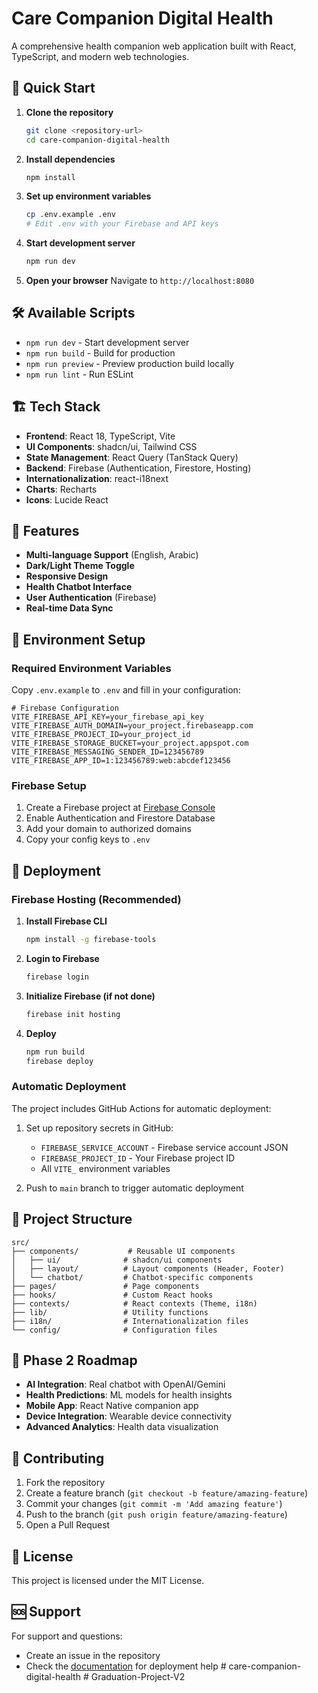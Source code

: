 
# Care Companion Digital Health

A comprehensive health companion web application built with React, TypeScript, and modern web technologies.

## 🚀 Quick Start

1. **Clone the repository**
   ```bash
   git clone <repository-url>
   cd care-companion-digital-health
   ```

2. **Install dependencies**
   ```bash
   npm install
   ```

3. **Set up environment variables**
   ```bash
   cp .env.example .env
   # Edit .env with your Firebase and API keys
   ```

4. **Start development server**
   ```bash
   npm run dev
   ```

5. **Open your browser**
   Navigate to `http://localhost:8080`

## 🛠️ Available Scripts

- `npm run dev` - Start development server
- `npm run build` - Build for production
- `npm run preview` - Preview production build locally
- `npm run lint` - Run ESLint

## 🏗️ Tech Stack

- **Frontend**: React 18, TypeScript, Vite
- **UI Components**: shadcn/ui, Tailwind CSS
- **State Management**: React Query (TanStack Query)
- **Backend**: Firebase (Authentication, Firestore, Hosting)
- **Internationalization**: react-i18next
- **Charts**: Recharts
- **Icons**: Lucide React

## 📱 Features

- **Multi-language Support** (English, Arabic)
- **Dark/Light Theme Toggle**
- **Responsive Design**
- **Health Chatbot Interface**
- **User Authentication** (Firebase)
- **Real-time Data Sync**

## 🔧 Environment Setup

### Required Environment Variables

Copy `.env.example` to `.env` and fill in your configuration:

```env
# Firebase Configuration
VITE_FIREBASE_API_KEY=your_firebase_api_key
VITE_FIREBASE_AUTH_DOMAIN=your_project.firebaseapp.com
VITE_FIREBASE_PROJECT_ID=your_project_id
VITE_FIREBASE_STORAGE_BUCKET=your_project.appspot.com
VITE_FIREBASE_MESSAGING_SENDER_ID=123456789
VITE_FIREBASE_APP_ID=1:123456789:web:abcdef123456
```

### Firebase Setup

1. Create a Firebase project at [Firebase Console](https://console.firebase.google.com/)
2. Enable Authentication and Firestore Database
3. Add your domain to authorized domains
4. Copy your config keys to `.env`

## 🚀 Deployment

### Firebase Hosting (Recommended)

1. **Install Firebase CLI**
   ```bash
   npm install -g firebase-tools
   ```

2. **Login to Firebase**
   ```bash
   firebase login
   ```

3. **Initialize Firebase (if not done)**
   ```bash
   firebase init hosting
   ```

4. **Deploy**
   ```bash
   npm run build
   firebase deploy
   ```

### Automatic Deployment

The project includes GitHub Actions for automatic deployment:

1. Set up repository secrets in GitHub:
   - `FIREBASE_SERVICE_ACCOUNT` - Firebase service account JSON
   - `FIREBASE_PROJECT_ID` - Your Firebase project ID
   - All `VITE_` environment variables

2. Push to `main` branch to trigger automatic deployment

## 📁 Project Structure

```
src/
├── components/           # Reusable UI components
│   ├── ui/              # shadcn/ui components
│   ├── layout/          # Layout components (Header, Footer)
│   └── chatbot/         # Chatbot-specific components
├── pages/               # Page components
├── hooks/               # Custom React hooks
├── contexts/            # React contexts (Theme, i18n)
├── lib/                 # Utility functions
├── i18n/                # Internationalization files
└── config/              # Configuration files
```

## 🔮 Phase 2 Roadmap

- **AI Integration**: Real chatbot with OpenAI/Gemini
- **Health Predictions**: ML models for health insights
- **Mobile App**: React Native companion app
- **Device Integration**: Wearable device connectivity
- **Advanced Analytics**: Health data visualization

## 🤝 Contributing

1. Fork the repository
2. Create a feature branch (`git checkout -b feature/amazing-feature`)
3. Commit your changes (`git commit -m 'Add amazing feature'`)
4. Push to the branch (`git push origin feature/amazing-feature`)
5. Open a Pull Request

## 📄 License

This project is licensed under the MIT License.

## 🆘 Support

For support and questions:
- Create an issue in the repository
- Check the [documentation](./DEPLOYMENT.md) for deployment help
#   c a r e - c o m p a n i o n - d i g i t a l - h e a l t h  
 #   G r a d u a t i o n - P r o j e c t - V 2  
 
